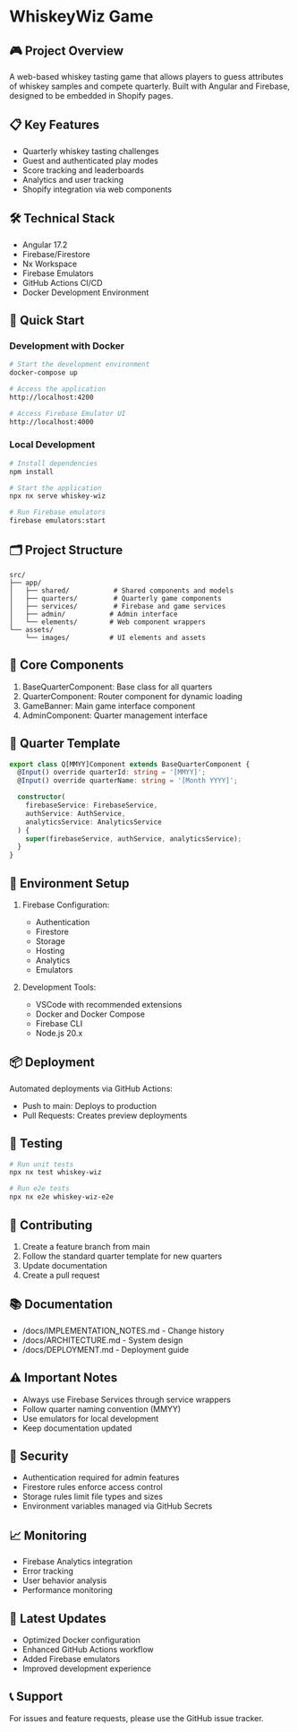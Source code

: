 # WhiskeyWiz Game

## 🎮 Project Overview
A web-based whiskey tasting game that allows players to guess attributes of whiskey samples and compete quarterly. Built with Angular and Firebase, designed to be embedded in Shopify pages.

## 📋 Key Features
- Quarterly whiskey tasting challenges
- Guest and authenticated play modes
- Score tracking and leaderboards
- Analytics and user tracking
- Shopify integration via web components

## 🛠 Technical Stack
- Angular 17.2
- Firebase/Firestore
- Nx Workspace
- Firebase Emulators
- GitHub Actions CI/CD
- Docker Development Environment

## 🚀 Quick Start

### Development with Docker
```bash
# Start the development environment
docker-compose up

# Access the application
http://localhost:4200

# Access Firebase Emulator UI
http://localhost:4000
```

### Local Development
```bash
# Install dependencies
npm install

# Start the application
npx nx serve whiskey-wiz

# Run Firebase emulators
firebase emulators:start
```

## 🗂 Project Structure
```
src/
├── app/
│   ├── shared/           # Shared components and models
│   ├── quarters/         # Quarterly game components
│   ├── services/         # Firebase and game services
│   ├── admin/           # Admin interface
│   └── elements/        # Web component wrappers
└── assets/
    └── images/          # UI elements and assets
```

## 🔑 Core Components
1. BaseQuarterComponent: Base class for all quarters
2. QuarterComponent: Router component for dynamic loading
3. GameBanner: Main game interface component
4. AdminComponent: Quarter management interface

## 📝 Quarter Template
```typescript
export class Q[MMYY]Component extends BaseQuarterComponent {
  @Input() override quarterId: string = '[MMYY]';
  @Input() override quarterName: string = '[Month YYYY]';

  constructor(
    firebaseService: FirebaseService,
    authService: AuthService,
    analyticsService: AnalyticsService
  ) {
    super(firebaseService, authService, analyticsService);
  }
}
```

## 🔧 Environment Setup
1. Firebase Configuration:
   - Authentication
   - Firestore
   - Storage
   - Hosting
   - Analytics
   - Emulators

2. Development Tools:
   - VSCode with recommended extensions
   - Docker and Docker Compose
   - Firebase CLI
   - Node.js 20.x

## 📦 Deployment
Automated deployments via GitHub Actions:
- Push to main: Deploys to production
- Pull Requests: Creates preview deployments

## 🧪 Testing
```bash
# Run unit tests
npx nx test whiskey-wiz

# Run e2e tests
npx nx e2e whiskey-wiz-e2e
```

## 🤝 Contributing
1. Create a feature branch from main
2. Follow the standard quarter template for new quarters
3. Update documentation
4. Create a pull request

## 📚 Documentation
- /docs/IMPLEMENTATION_NOTES.md - Change history
- /docs/ARCHITECTURE.md - System design
- /docs/DEPLOYMENT.md - Deployment guide

## ⚠️ Important Notes
- Always use Firebase Services through service wrappers
- Follow quarter naming convention (MMYY)
- Use emulators for local development
- Keep documentation updated

## 🔐 Security
- Authentication required for admin features
- Firestore rules enforce access control
- Storage rules limit file types and sizes
- Environment variables managed via GitHub Secrets

## 📈 Monitoring
- Firebase Analytics integration
- Error tracking
- User behavior analysis
- Performance monitoring

## 🌟 Latest Updates
- Optimized Docker configuration
- Enhanced GitHub Actions workflow
- Added Firebase emulators
- Improved development experience

## 📞 Support
For issues and feature requests, please use the GitHub issue tracker.